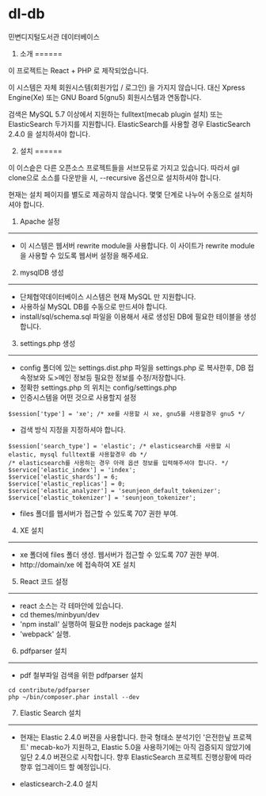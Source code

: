# dl-db
민변디지털도서관 데이터베이스

1. 소개
======

이 프로젝트는 React + PHP 로 제작되었습니다.

이 시스템은 자체 회원시스템(회원가입 / 로그인) 을 가지지 않습니다. 대신 Xpress Engine(Xe) 또는 GNU Board 5(gnu5) 회원시스템과 연동합니다.

검색은 MySQL 5.7 이상에서 지원하는 fulltext(mecab plugin 설치) 또는 ElasticSearch 두가지를 지원합니다. ElasticSearch를 사용할 경우 ElasticSearch 2.4.0 을 설치하셔야 합니다.

2. 설치
======

이 이스슽은 다른 오픈소스 프로젝트들을 서브모듀로 가지고 있습니다. 따라서 gil clone으로 소스를 다운받을 시, --recursive 옵션으로 설치하셔야 합니다.

현재는 설치 페이지를 별도로 제공하지 않습니다. 몇몇 단계로 나누어 수동으로 설치하셔야 합니다.

1) Apache 설정
--------------
* 이 시스템은 웹서버 rewrite module을 사용합니다. 이 사이트가 rewrite module을 사용할 수 있도록 웹서버 설정을 해주세요.

2) mysqlDB 생성
--------------
* 단체협약데이터베이스 시스템은 현재 MySQL 만 지원합니다.
* 사용하실 MySQL DB를 수동으로 만드셔야 합니다.
* install/sql/schema.sql 파일을 이용해서 새로 생성된 DB에 필요한 테이블을 생성합니다.

3) settings.php 생성
--------------------
* config 폴더에 있는 settings.dist.php 파일을 settings.php 로 복사한후, DB 접속정보와 도>메인 정보등 필요한 정보를 수정/저장합니다.
* 정확한 settings.php 의 위치는 config/settings.php
* 인증시스템을 어떤 것으로 사용할지 설정
```vim
$session['type'] = 'xe'; /* xe를 사용할 시 xe, gnu5를 사용할경우 gnu5 */
```
* 검색 방식 지정을 지정하셔야 합니다.
```vim
$session['search_type'] = 'elastic'; /* elasticsearch를 사용할 시 elastic, mysql fulltext를 사용할경우 db */
/* elasticsearch를 사용하는 경우 아래 옵션 정보를 입력해주셔야 합니다. */
$service['elastic_index'] = 'index';
$service['elastic_shards'] = 6;
$service['elastic_replicas'] = 0;
$service['elastic_analyzer'] = 'seunjeon_default_tokenizer';
$service['elastic_tokenizer'] = 'seunjeon_tokenizer';
```
* files 폴더를 웹서버가 접근할 수 있도록 707 권한 부여.

4) XE 설치
----------
* xe 폴더에 files 폴더 생성. 웹서버가 접근할 수 있도록 707 권한 부여.
* http://domain/xe 에 접속하여 XE 설치

5) React 코드 설정
-----------------
* react 소스는 각 테마안에 있습니다.
* cd themes/minbyun/dev
* 'npm install' 실행하여 필요한 nodejs package 설치
* 'webpack' 실행.

6) pdfparser 설치
-----------------
* pdf 철부파일 검색을 위한 pdfparser 설치
```
cd contribute/pdfparser
php ~/bin/composer.phar install --dev
```

7) Elastic Search 설치
---------------------
* 현재는 Elastic 2.4.0 버젼을 사용합니다. 한국 형태소 분석기인 '은전한닢 프로젝트' mecab-ko가 지원하고, Elastic 5.0을 사용하기에는 아직 검증되지 않았기에 일단 2.4.0 버젼으로 시작합니다. 향후 ElasticSearch 프로젝트 진행상황에 따라 향후 업그레이드 할 예정입니다.

* elasticsearch-2.4.0 설치

